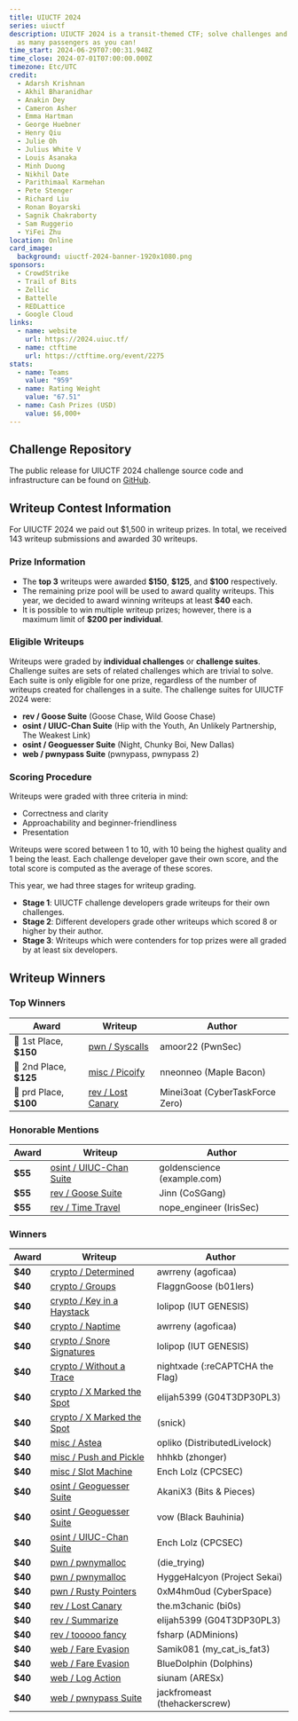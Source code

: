 ```yaml
---
title: UIUCTF 2024
series: uiuctf
description: UIUCTF 2024 is a transit-themed CTF; solve challenges and deliver
  as many passengers as you can!
time_start: 2024-06-29T07:00:31.948Z
time_close: 2024-07-01T07:00:00.000Z
timezone: Etc/UTC
credit:
  - Adarsh Krishnan
  - Akhil Bharanidhar
  - Anakin Dey
  - Cameron Asher
  - Emma Hartman
  - George Huebner
  - Henry Qiu
  - Julie Oh
  - Julius White V
  - Louis Asanaka
  - Minh Duong
  - Nikhil Date
  - Parithimaal Karmehan
  - Pete Stenger
  - Richard Liu
  - Ronan Boyarski
  - Sagnik Chakraborty
  - Sam Ruggerio
  - YiFei Zhu
location: Online
card_image:
  background: uiuctf-2024-banner-1920x1080.png
sponsors:
  - CrowdStrike
  - Trail of Bits
  - Zellic
  - Battelle
  - REDLattice
  - Google Cloud
links:
  - name: website
    url: https://2024.uiuc.tf/
  - name: ctftime
    url: https://ctftime.org/event/2275
stats:
  - name: Teams
    value: "959"
  - name: Rating Weight
    value: "67.51"
  - name: Cash Prizes (USD)
    value: $6,000+
---
```

## Challenge Repository
The public release for UIUCTF 2024 challenge source code and infrastructure can be found on [GitHub](https://github.com/sigpwny/UIUCTF-2024-Public).

## Writeup Contest Information
For UIUCTF 2024 we paid out $1,500 in writeup prizes. In total, we received 143 writeup submissions and awarded 30 writeups.

### Prize Information
- The **top 3** writeups were awarded **\$150**, **\$125**, and **\$100** respectively.
- The remaining prize pool will be used to award quality writeups. This year, we decided to award winning writeups at least **$40** each.
- It is possible to win multiple writeup prizes; however, there is a maximum limit of **$200 per individual**.

### Eligible Writeups
Writeups were graded by **individual challenges** or **challenge suites**. Challenge suites are sets of related challenges which are trivial to solve. Each suite is only eligible for one prize, regardless of the number of writeups created for challenges in a suite. The challenge suites for UIUCTF 2024 were:
- **rev / Goose Suite** (Goose Chase, Wild Goose Chase)
- **osint / UIUC-Chan Suite** (Hip with the Youth, An Unlikely Partnership, The Weakest Link)
- **osint / Geoguesser Suite** (Night, Chunky Boi, New Dallas)
- **web / pwnypass Suite** (pwnypass, pwnypass 2)

### Scoring Procedure
Writeups were graded with three criteria in mind:
- Correctness and clarity
- Approachability and beginner-friendliness
- Presentation

Writeups were scored between 1 to 10, with 10 being the highest quality and 1 being the least. Each challenge developer gave their own score, and the total score is computed as the average of these scores.

This year, we had three stages for writeup grading.
- **Stage 1**: UIUCTF challenge developers grade writeups for their own challenges.
- **Stage 2**: Different developers grade other writeups which scored 8 or higher by their author.
- **Stage 3**: Writeups which were contenders for top prizes were all graded by at least six developers.

## Writeup Winners

### Top Winners
| Award | Writeup | Author |
| ----- | --------- | ------ |
| 🥇 1st Place, **$150** | [pwn / Syscalls](https://writeups.omarsafwat.com/pwn/uiuctf-syscalls) | amoor22 (PwnSec) |
| 🥈 2nd Place, **$125** | [misc / Picoify](https://maplebacon.org/2024/07/uiuctf-picoify/) | nneonneo (Maple Bacon) |
| 🥉 prd Place, **$100** | [rev / Lost Canary](https://ctf0.de/posts/uiuctf2024-lost-canary) | Minei3oat (CyberTaskForce Zero) |

### Honorable Mentions
| Award | Writeup | Author |
| ----- | --------- | ------ |
| **$55** | [osint / UIUC-Chan Suite](https://stainedswan.github.io/UIUCTF-2024/OSINT/UIUC-Chan%20suite.html) | goldenscience (example.com) |
| **$55** | [rev / Goose Suite](https://lephuduc.github.io/posts/uiuctf2024/) | Jinn (CoSGang) |
| **$55** | [rev / Time Travel](https://irissec.xyz/articles/categories/re/2024-07-06/timetravel) | nope_engineer (IrisSec) |

### Winners
| Award | Writeup | Author |
| ----- | --------- | ------ |
| **$40** | [crypto / Determined](https://github.com/awrreny/CTFthings/tree/main/writeups/uiuctf24/crypto/determined) | awrreny (agoficaa) |
| **$40** | [crypto / Groups](https://jihunhwang.github.io/UIUCTF_2024/) | FlaggnGoose (b01lers) |
| **$40** | [crypto / Key in a Haystack](https://tsumiiiiiiii.github.io/uiu24/#key-in-haystack) | lolipop (IUT GENESIS) |
| **$40** | [crypto / Naptime](https://github.com/awrreny/CTFthings/tree/main/writeups/uiuctf24/crypto/naptime) | awrreny (agoficaa) |
| **$40** | [crypto / Snore Signatures](https://tsumiiiiiiii.github.io/uiu24/#snore-signature) | lolipop (IUT GENESIS) |
| **$40** | [crypto / Without a Trace](https://nightxade.github.io/ctf-writeups/writeups/2024/UIUCTF-2024/crypto/without-a-trace.html) | nightxade (:reCAPTCHA the Flag) |
| **$40** | [crypto / X Marked the Spot](https://elijahchia.gitbook.io/ctf-blog/uiuctf-24/x-marked-the-spot-crypto) | elijah5399 (G04T3DP30PL3) |
| **$40** | [crypto / X Marked the Spot](https://github.com/kathrin-k/CTF-Writeups/tree/main/2024/UIUCTF%202024/X%20Marked%20the%20Spot) | (snick) |
| **$40** | [misc / Astea](https://blog.opliko.dev/astea) | opliko (DistributedLivelock) |
| **$40** | [misc / Push and Pickle](https://medium.com/@harryfyx/writeup-uiuctf-2024-push-and-pickle-cf821c49194f) | hhhkb (zhonger) |
| **$40** | [misc / Slot Machine](https://github.com/EnchLolz/UIUCTF-2024/blob/main/MISC/Slot%20Machine.md) | Ench Lolz (CPCSEC) |
| **$40** | [osint / Geoguesser Suite](https://akanix3.netlify.app/blogs/uiu_ctf_2024/) | AkaniX3 (Bits & Pieces) |
| **$40** | [osint / Geoguesser Suite](https://hackmd.io/@vow/HkiNVy_wA) | vow (Black Bauhinia) |
| **$40** | [osint / UIUC-Chan Suite](https://github.com/EnchLolz/UIUCTF-2024/blob/main/OSINT/The%20Weakest%20Link.md) | Ench Lolz (CPCSEC) |
| **$40** | [pwn / pwnymalloc](https://jonghan.gitbook.io/ctf-writeups/2024/uiuctf-2024/pwnymalloc) | (die_trying) |
| **$40** | [pwn / pwnymalloc](https://hyggehalcyon.gitbook.io/page/ctfs/2024/uiuctf#pwnymalloc) | HyggeHalcyon (Project Sekai) |
| **$40** | [pwn / Rusty Pointers](https://github.com/0xM4hm0ud/CTF-Writeups/tree/main/UIUCTF%202024/pwn/Rusty%20Pointers) | 0xM4hm0ud (CyberSpace) |
| **$40** | [rev / Lost Canary](https://the-m3chanic.github.io/2024/07/08/Writeup-lost-canary-UIUCTF24/) | the.m3chanic (bi0s) |
| **$40** | [rev / Summarize](https://elijahchia.gitbook.io/ctf-blog/uiuctf-24/summarize-rev) | elijah5399 (G04T3DP30PL3) |
| **$40** | [rev / tooooo fancy](https://hackmd.io/@fsharp/ryuOxo1DC) | fsharp (ADMinions) |
| **$40** | [web / Fare Evasion](https://github.com/Samik081/ctf-writeups/blob/master/UIUCTF%202024/web/fare_evasion.md) | Samik081 (my_cat_is_fat3) |
| **$40** | [web / Fare Evasion](https://youtu.be/v3ymJFVZlX0) | BlueDolphin (Dolphins) |
| **$40** | [web / Log Action](https://siunam321.github.io/ctf/UIUCTF-2024/Web/Log-Action/) | siunam (ARESx) |
| **$40** | [web / pwnypass Suite](https://jackfromeast.site/blog/UIUCTF-2024-Writeup#pwnypass) | jackfromeast (thehackerscrew) |